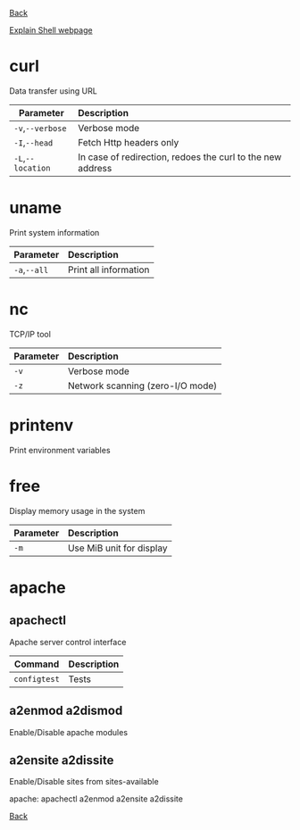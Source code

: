 [Back](README.md)

[Explain Shell webpage](http://explainshell.com/)

# curl
Data transfer using URL

Parameter | Description 
---|:---
`-v`,`--verbose` | Verbose mode
`-I`,`--head` | Fetch Http headers only 
`-L`,`--location` | In case of redirection, redoes the curl to the new address

# uname
Print system information

Parameter | Description 
---|:---
`-a`,`--all` | Print all information

# nc
TCP/IP tool

Parameter | Description
---|:---
`-v` | Verbose mode
`-z` | Network scanning (zero-I/O mode)

# printenv
Print environment variables

# free
Display memory usage in the system

Parameter | Description
---|:---
`-m` | Use MiB unit for display

# apache

## apachectl
Apache server control interface

Command | Description
---|:---
`configtest` | Tests

## a2enmod a2dismod
Enable/Disable apache modules

## a2ensite a2dissite 
Enable/Disable sites from sites-available

apache: apachectl a2enmod a2ensite a2dissite

[Back](README.md)